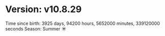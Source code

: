 # Version: v10.8.29
Time since birth: 3925 days, 94200 hours, 5652000 minutes, 339120000 seconds
Season: Summer ☀️
